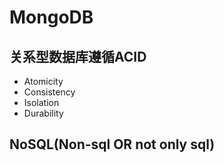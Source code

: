 # MongoDB

## 关系型数据库遵循ACID

- Atomicity
- Consistency
- Isolation
- Durability

## NoSQL(Non-sql OR not only sql)


